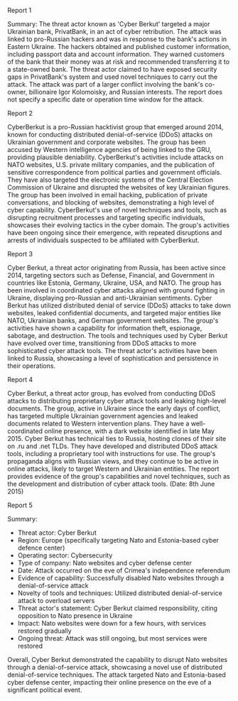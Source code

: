 
Report 1

Summary:
The threat actor known as 'Cyber Berkut' targeted a major Ukrainian bank, PrivatBank, in an act of cyber retribution. The attack was linked to pro-Russian hackers and was in response to the bank's actions in Eastern Ukraine. The hackers obtained and published customer information, including passport data and account information. They warned customers of the bank that their money was at risk and recommended transferring it to a state-owned bank. The threat actor claimed to have exposed security gaps in PrivatBank's system and used novel techniques to carry out the attack. The attack was part of a larger conflict involving the bank's co-owner, billionaire Igor Kolomoisky, and Russian interests. The report does not specify a specific date or operation time window for the attack.





Report 2

CyberBerkut is a pro-Russian hacktivist group that emerged around 2014, known for conducting distributed denial-of-service (DDoS) attacks on Ukrainian government and corporate websites. The group has been accused by Western intelligence agencies of being linked to the GRU, providing plausible deniability. CyberBerkut's activities include attacks on NATO websites, U.S. private military companies, and the publication of sensitive correspondence from political parties and government officials. They have also targeted the electronic systems of the Central Election Commission of Ukraine and disrupted the websites of key Ukrainian figures. The group has been involved in email hacking, publication of private conversations, and blocking of websites, demonstrating a high level of cyber capability. CyberBerkut's use of novel techniques and tools, such as disrupting recruitment processes and targeting specific individuals, showcases their evolving tactics in the cyber domain. The group's activities have been ongoing since their emergence, with repeated disruptions and arrests of individuals suspected to be affiliated with CyberBerkut.





Report 3

Cyber Berkut, a threat actor originating from Russia, has been active since 2014, targeting sectors such as Defense, Financial, and Government in countries like Estonia, Germany, Ukraine, USA, and NATO. The group has been involved in coordinated cyber attacks aligned with ground fighting in Ukraine, displaying pro-Russian and anti-Ukrainian sentiments. Cyber Berkut has utilized distributed denial of service (DDoS) attacks to take down websites, leaked confidential documents, and targeted major entities like NATO, Ukrainian banks, and German government websites. The group's activities have shown a capability for information theft, espionage, sabotage, and destruction. The tools and techniques used by Cyber Berkut have evolved over time, transitioning from DDoS attacks to more sophisticated cyber attack tools. The threat actor's activities have been linked to Russia, showcasing a level of sophistication and persistence in their operations.





Report 4

Cyber Berkut, a threat actor group, has evolved from conducting DDoS attacks to distributing proprietary cyber attack tools and leaking high-level documents. The group, active in Ukraine since the early days of conflict, has targeted multiple Ukrainian government agencies and leaked documents related to Western intervention plans. They have a well-coordinated online presence, with a dark website identified in late May 2015. Cyber Berkut has technical ties to Russia, hosting clones of their site on .ru and .net TLDs. They have developed and distributed DDoS attack tools, including a proprietary tool with instructions for use. The group's propaganda aligns with Russian views, and they continue to be active in online attacks, likely to target Western and Ukrainian entities. The report provides evidence of the group's capabilities and novel techniques, such as the development and distribution of cyber attack tools. (Date: 8th June 2015)





Report 5

Summary:
- Threat actor: Cyber Berkut
- Region: Europe (specifically targeting Nato and Estonia-based cyber defence center)
- Operating sector: Cybersecurity
- Type of company: Nato websites and cyber defense center
- Date: Attack occurred on the eve of Crimea's independence referendum
- Evidence of capability: Successfully disabled Nato websites through a denial-of-service attack
- Novelty of tools and techniques: Utilized distributed denial-of-service attack to overload servers
- Threat actor's statement: Cyber Berkut claimed responsibility, citing opposition to Nato presence in Ukraine
- Impact: Nato websites were down for a few hours, with services restored gradually
- Ongoing threat: Attack was still ongoing, but most services were restored

Overall, Cyber Berkut demonstrated the capability to disrupt Nato websites through a denial-of-service attack, showcasing a novel use of distributed denial-of-service techniques. The attack targeted Nato and Estonia-based cyber defense center, impacting their online presence on the eve of a significant political event.


